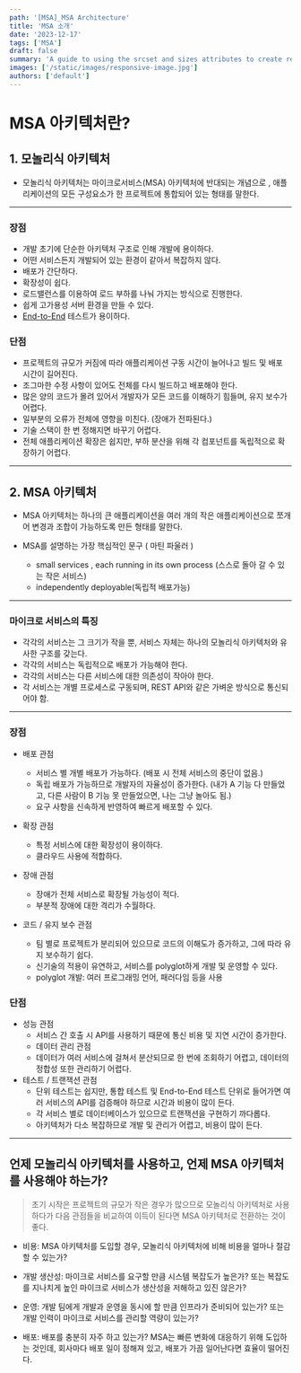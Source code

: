 ```yaml
---
path: '[MSA]_MSA Architecture'
title: 'MSA 소개'
date: '2023-12-17'
tags: ['MSA']
draft: false
summary: 'A guide to using the srcset and sizes attributes to create responsive images'
images: ['/static/images/responsive-image.jpg']
authors: ['default']
---
```


# MSA 아키텍처란?

## 1. 모놀리식 아키텍처

- 모놀리식 아키텍처는 마이크로서비스(MSA) 아키텍처에 반대되는 개념으로 , 애플리케이션의 모든 구성요소가 한 프로젝트에 통합되어 있는 형태를 말한다.

---

### 장점

- 개발 초기에 단순한 아키텍처 구조로 인해 개발에 용이하다.
- 어떤 서비스든지 개발되어 있는 환경이 같아서 복잡하지 않다.
- 배포가 간단하다.
- 확장성이 쉽다.
- 로드밸런스를 이용하여 로드 부하를 나눠 가지는 방식으로 진행한다.
- 쉽게 고가용성 서버 환경을 만들 수 있다.
- [End-to-End] 테스트가 용이하다.

### 단점

- 프로젝트의 규모가 커짐에 따라 애플리케이션 구동 시간이 늘어나고 빌드 및 배포 시간이 길어진다.
- 조그마한 수정 사항이 있어도 전체를 다시 빌드하고 배포해야 한다.
- 많은 양의 코드가 몰려 있어서 개발자가 모든 코드를 이해하기 힘들며, 유지 보수가 어렵다.
- 일부분의 오류가 전체에 영향을 미친다. (장애가 전파된다.)
- 기술 스택이 한 번 정해지면 바꾸기 어렵다.
- 전체 애플리케이션 확장은 쉽지만, 부하 분산을 위해 각 컴포넌트를 독립적으로 확장하기 어렵다.

---

## 2. MSA 아키텍처

- MSA 아키텍처는 하나의 큰 애플리케이션을 여러 개의 작은 애플리케이션으로 쪼개어 변경과 조합이 가능하도록 만든 형태를 말한다.

- MSA를 설명하는 가장 핵심적인 문구 ( 마틴 파울러 )
  - small services , each running in its own process (스스로 돌아 갈 수 있는 작은 서비스)
  - independently deployable(독립적 배포가능)

---

### 마이크로 서비스의 특징

- 각각의 서비스는 그 크기가 작을 뿐, 서비스 자체는 하나의 모놀리식 아키텍처와 유사한 구조를 갖는다.
- 각각의 서비스는 독립적으로 배포가 가능해야 한다.
- 각각의 서비스는 다른 서비스에 대한 의존성이 작아야 한다.
- 각 서비스는 개별 프로세스로 구동되며, REST API와 같은 가벼운 방식으로 통신되어야 함.

---

### 장점

- 배포 관점

  - 서비스 별 개별 배포가 가능하다. (배포 시 전체 서비스의 중단이 없음.)
  - 독립 배포가 가능하므로 개발자의 자율성이 증가한다. (내가 A 기능 다 만들었고, 다른 사람이 B 기능 못 만들었으면, 나는 그냥 놀아도 됨.)
  - 요구 사항을 신속하게 반영하여 빠르게 배포할 수 있다.

- 확장 관점

  - 특정 서비스에 대한 확장성이 용이하다.
  - 클라우드 사용에 적합하다.

- 장애 관점

  - 장애가 전체 서비스로 확장될 가능성이 적다.
  - 부분적 장애에 대한 격리가 수월하다.

- 코드 / 유지 보수 관점

  - 팀 별로 프로젝트가 분리되어 있으므로 코드의 이해도가 증가하고, 그에 따라 유지 보수하기 쉽다.
  - 신기술의 적용이 유연하고, 서비스를 polyglot하게 개발 및 운영할 수 있다.
  - polyglot 개발: 여러 프로그래밍 언어, 패러다임 등을 사용

### 단점

- 성능 관점
  - 서비스 간 호출 시 API를 사용하기 때문에 통신 비용 및 지연 시간이 증가한다.
  - 데이터 관리 관점
  - 데이터가 여러 서비스에 걸쳐서 분산되므로 한 번에 조회하기 어렵고, 데이터의 정합성 또한 관리하기 어렵다.
- 테스트 / 트랜잭션 관점
  - 단위 테스트는 쉽지만, 통합 테스트 및 End-to-End 테스트 단위로 들어가면 여러 서비스의 API를 검증해야 하므로 시간과 비용이 많이 든다.
  - 각 서비스 별로 데이터베이스가 있으므로 트랜잭션을 구현하기 까다롭다.
  - 아키텍처가 다소 복잡하므로 개발 및 관리가 어렵고, 비용이 많이 든다.

---

## 언제 모놀리식 아키텍처를 사용하고, 언제 MSA 아키텍처를 사용해야 하는가?

> 초기 시작은 프로젝트의 규모가 작은 경우가 많으므로 모놀리식 아키텍처로 사용하다가 다음 관점들을 비교하여 이득이 된다면 MSA 아키텍처로 전환하는 것이 좋다.

- 비용: MSA 아키텍처를 도입할 경우, 모놀리식 아키텍처에 비해 비용을 얼마나 절감할 수 있는가?

- 개발 생산성: 마이크로 서비스를 요구할 만큼 시스템 복잡도가 높은가? 또는 복잡도를 지나치게 높인 마이크로 서비스가 생산성을 저해하고 있진 않은가?

- 운영: 개발 팀에게 개발과 운영을 동시에 할 만큼 인프라가 준비되어 있는가? 또는 개발 인력이 마이크로 서비스를 관리할 역량이 있는가?

- 배포: 배포를 충분히 자주 하고 있는가? MSA는 빠른 변화에 대응하기 위해 도입하는 것인데, 회사마다 배포 일이 정해져 있고, 배포가 가끔 일어난다면 효율이 떨어진다.

[end-to-end]: https://hyg4196.tistory.com/127
